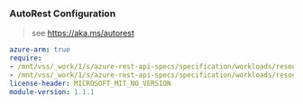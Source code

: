 ### AutoRest Configuration

> see https://aka.ms/autorest

``` yaml
azure-arm: true
require:
- /mnt/vss/_work/1/s/azure-rest-api-specs/specification/workloads/resource-manager/readme.md
- /mnt/vss/_work/1/s/azure-rest-api-specs/specification/workloads/resource-manager/readme.go.md
license-header: MICROSOFT_MIT_NO_VERSION
module-version: 1.1.1

```